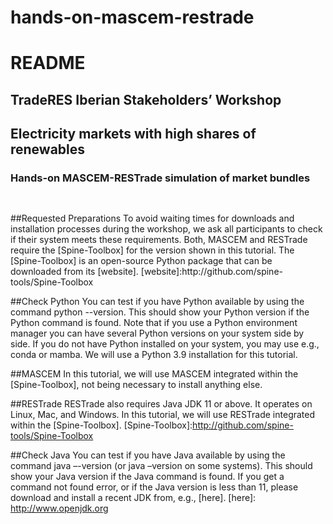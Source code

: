 # hands-on-mascem-restrade
# README
##
## TradeRES Iberian Stakeholders’ Workshop
## Electricity markets with high shares of renewables
### Hands-on MASCEM-RESTrade simulation of market bundles
##
<br />
##Requested Preparations
To avoid waiting times for downloads and installation processes during the workshop, we ask
all participants to check if their system meets these requirements. Both, MASCEM and
RESTrade require the [Spine-Toolbox] for the version shown in this tutorial. The [Spine-Toolbox]
is an open-source Python package that can be downloaded from its [website].
[website]:http://github.com/spine-tools/Spine-Toolbox

##Check Python
You can test if you have Python available by using the command python --version. This should
show your Python version if the Python command is found. Note that if you use a Python
environment manager you can have several Python versions on your system side by side. If you
do not have Python installed on your system, you may use e.g., conda or mamba. We will use a
Python 3.9 installation for this tutorial.

##MASCEM
In this tutorial, we will use MASCEM integrated within the [Spine-Toolbox], not being necessary
to install anything else.

##RESTrade
RESTrade also requires Java JDK 11 or above. It operates on Linux, Mac, and Windows. In this
tutorial, we will use RESTrade integrated within the [Spine-Toolbox].
[Spine-Toolbox]:http://github.com/spine-tools/Spine-Toolbox

##Check Java
You can test if you have Java available by using the command java –-version (or java –version
on some systems). This should show your Java version if the Java command is found. If you get
a command not found error, or if the Java version is less than 11, please download and install a
recent JDK from, e.g., [here].
[here]: http://www.openjdk.org

